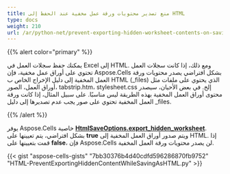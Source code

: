 ```yaml
---
title: منع تصدير محتويات ورقة عمل مخفية عند الحفظ إلى HTML
type: docs
weight: 210
url: /ar/python-net/prevent-exporting-hidden-worksheet-contents-on-saving-to/
---
```


{{% alert color="primary" %}}

يمكنك حفظ سجلات العمل في Excel إلى HTML. ومع ذلك، إذا كانت سجلات العمل تحتوي على أوراق عمل مخفية، فإن Aspose.Cells بشكل افتراضي يصدر محتويات ورقة العمل المخفية إلى دليل الإخراج الخاص ب HTML (_files) الذي يحتوي على ملفات مثل أوراق العمل، الصور، tabstrip.htm، stylesheet.css إلخ. في بعض الأحيان، سيصدر محتوى أوراق العمل المخفية بهذه الطريقة ليس مناسبًا. على سبيل المثال، إذا كانت ورقة العمل المخفية تحتوي على صور يجب عدم تصديرها إلى دليل _files.

{{% /alert %}}

يوفر Aspose.Cells خاصية [**HtmlSaveOptions.export_hidden_worksheet**](https://reference.aspose.com/cells/python-net/aspose.cells/htmlsaveoptions/export_hidden_worksheet). بشكل افتراضي، يتم تعيينها على **true** ويتم صدور أوراق العمل المخفية إلى HTML. إذا قمت بتعيينها على **false**، فإن Aspose.Cells لن يصدر محتويات ورقة العمل المخفية.

{{< gist "aspose-cells-gists" "7bb30376b4d40cdfd596286870fb9752" "HTML-PreventExportingHiddenContentWhileSavingAsHTML.py" >}}

